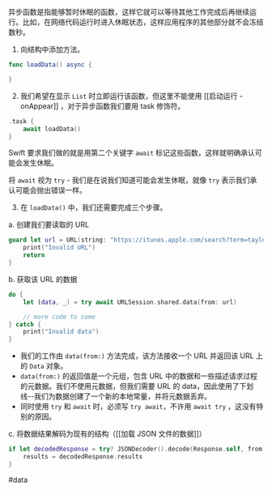 异步函数是指能够暂时休眠的函数，这样它就可以等待其他工作完成后再继续运行。比如，在网络代码运行时进入休眠状态，这样应用程序的其他部分就不会冻结数秒。

1. 向结构中添加方法。

```swift
func loadData() async {

}
```

2. 我们希望在显示 `List` 时立即运行该函数，但这里不能使用 [[启动运行 - onAppear]] ，对于异步函数我们要用 task 修饰符。

```swift
.task {
    await loadData()
}
```

Swift 要求我们做的就是用第二个关键字 `await` 标记这些函数，这样就明确承认可能会发生休眠。

将 `await` 视为 `try` - 我们是在说我们知道可能会发生休眠，就像 `try` 表示我们承认可能会抛出错误一样。

3. 在 `loadData()` 中，我们还需要完成三个步骤。

a. 创建我们要读取的 URL

```swift
guard let url = URL(string: "https://itunes.apple.com/search?term=taylor+swift&entity=song") else {
    print("Invalid URL")
    return
}
```

b. 获取该 URL 的数据

```swift
do {
    let (data, _) = try await URLSession.shared.data(from: url)

    // more code to come
} catch {
    print("Invalid data")
}
```

- 我们的工作由 `data(from:)` 方法完成，该方法接收一个 URL 并返回该 URL 上的 `Data` 对象。
- `data(from:)` 的返回值是一个元组，包含 URL 中的数据和一些描述请求过程的元数据。我们不使用元数据，但我们需要 URL 的 data，因此使用了下划线--我们为数据创建了一个新的本地常量，并将元数据丢弃。
- 同时使用 `try` 和 `await` 时，必须写 `try await`，不许用 `await try` ，这没有特别的原因。

c. 将数据结果解码为现有的结构（[[加载 JSON 文件的数据]]）

```swift
if let decodedResponse = try? JSONDecoder().decode(Response.self, from: data) {
    results = decodedResponse.results
}
```

#data 